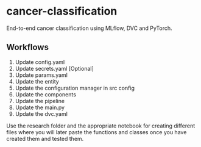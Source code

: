 # cancer-classification
End-to-end cancer classification using MLflow, DVC and PyTorch. 

## Workflows

1. Update config.yaml
2. Update secrets.yaml [Optional]
3. Update params.yaml
4. Update the entity
5. Update the configuration manager in src config
6. Update the components
7. Update the pipeline
8. Update the main.py
9. Update the dvc.yaml


Use the research folder and the appropriate notebook for creating different files where you will later paste the functions
and classes once you have created them and tested them. 